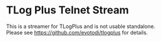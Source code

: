 # TLog Plus Telnet Stream
This is a streamer for TLogPlus and is not usable standalone.  
Please see https://github.com/evotodi/tlogplus for details. 